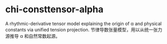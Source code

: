 # chi-consttensor-alpha
A rhythmic-derivative tensor model explaining the origin of α and physical constants via unified tension projection. 节律导数张量模型，用以从统一张力源推导 α 和自然常数起源。
